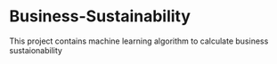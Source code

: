 # Business-Sustainability
This project contains machine learning algorithm to calculate business sustaionability
